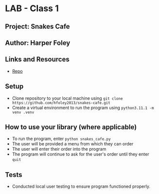 # LAB - Class 1

## Project: Snakes Cafe

## Author: Harper Foley

## Links and Resources

* [Repo](https://github.com/hfoley2013/snakes-cafe)

## Setup

* Clone repository to your local machine using `git clone https://github.com/hfoley2013/snakes-cafe.git`
* Create a virtual environment to run the program using `python3.11.1 -m venv .venv`

## How to use your library (where applicable)

* To run the program, enter `python snakes_cafe.py`
* The user will be provided a menu from which they can order
* The user will enter their order into the program
* The program will continue to ask for the user's order until they enter `quit`

## Tests

* Conducted local user testing to ensure program functioned properly.
